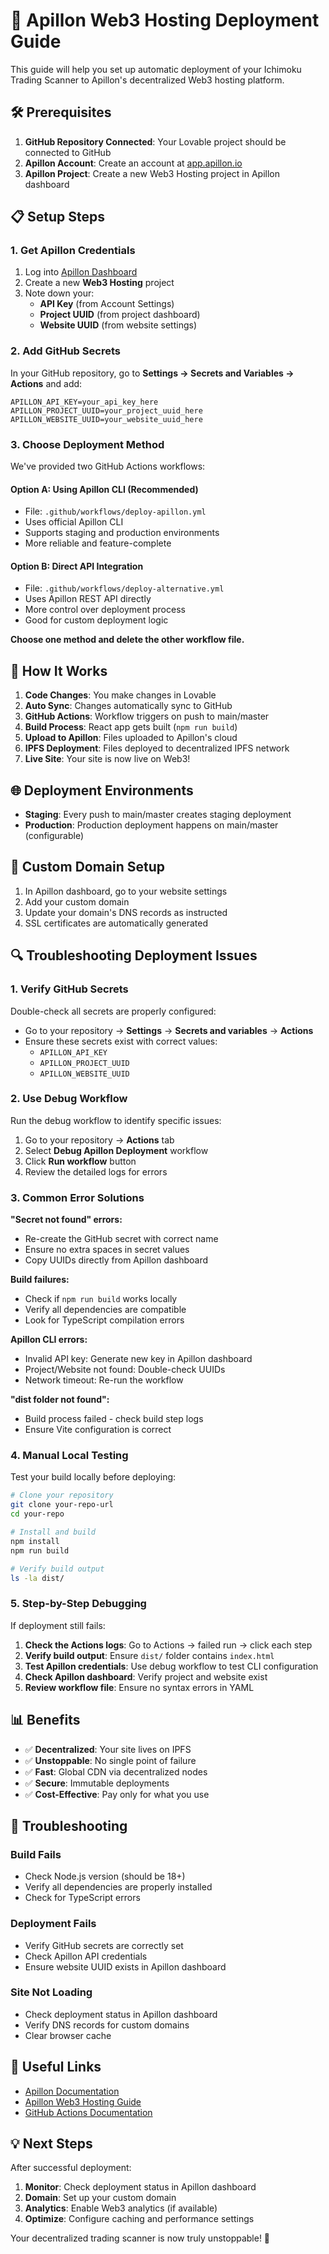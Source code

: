 # 🚀 Apillon Web3 Hosting Deployment Guide

This guide will help you set up automatic deployment of your Ichimoku Trading Scanner to Apillon's decentralized Web3 hosting platform.

## 🛠️ Prerequisites

1. **GitHub Repository Connected**: Your Lovable project should be connected to GitHub
2. **Apillon Account**: Create an account at [app.apillon.io](https://app.apillon.io)
3. **Apillon Project**: Create a new Web3 Hosting project in Apillon dashboard

## 📋 Setup Steps

### 1. Get Apillon Credentials

1. Log into [Apillon Dashboard](https://app.apillon.io)
2. Create a new **Web3 Hosting** project
3. Note down your:
   - **API Key** (from Account Settings)
   - **Project UUID** (from project dashboard)
   - **Website UUID** (from website settings)

### 2. Add GitHub Secrets

In your GitHub repository, go to **Settings → Secrets and Variables → Actions** and add:

```
APILLON_API_KEY=your_api_key_here
APILLON_PROJECT_UUID=your_project_uuid_here
APILLON_WEBSITE_UUID=your_website_uuid_here
```

### 3. Choose Deployment Method

We've provided two GitHub Actions workflows:

#### Option A: Using Apillon CLI (Recommended)
- File: `.github/workflows/deploy-apillon.yml`
- Uses official Apillon CLI
- Supports staging and production environments
- More reliable and feature-complete

#### Option B: Direct API Integration
- File: `.github/workflows/deploy-alternative.yml`
- Uses Apillon REST API directly
- More control over deployment process
- Good for custom deployment logic

**Choose one method and delete the other workflow file.**

## 🔄 How It Works

1. **Code Changes**: You make changes in Lovable
2. **Auto Sync**: Changes automatically sync to GitHub
3. **GitHub Actions**: Workflow triggers on push to main/master
4. **Build Process**: React app gets built (`npm run build`)
5. **Upload to Apillon**: Files uploaded to Apillon's cloud
6. **IPFS Deployment**: Files deployed to decentralized IPFS network
7. **Live Site**: Your site is now live on Web3!

## 🌐 Deployment Environments

- **Staging**: Every push to main/master creates staging deployment
- **Production**: Production deployment happens on main/master (configurable)

## 🔧 Custom Domain Setup

1. In Apillon dashboard, go to your website settings
2. Add your custom domain
3. Update your domain's DNS records as instructed
4. SSL certificates are automatically generated

## 🔍 Troubleshooting Deployment Issues

### 1. Verify GitHub Secrets
Double-check all secrets are properly configured:
- Go to your repository → **Settings** → **Secrets and variables** → **Actions**
- Ensure these secrets exist with correct values:
  - `APILLON_API_KEY` 
  - `APILLON_PROJECT_UUID`
  - `APILLON_WEBSITE_UUID`

### 2. Use Debug Workflow
Run the debug workflow to identify specific issues:
1. Go to your repository → **Actions** tab
2. Select **Debug Apillon Deployment** workflow  
3. Click **Run workflow** button
4. Review the detailed logs for errors

### 3. Common Error Solutions

**"Secret not found" errors:**
- Re-create the GitHub secret with correct name
- Ensure no extra spaces in secret values
- Copy UUIDs directly from Apillon dashboard

**Build failures:**
- Check if `npm run build` works locally
- Verify all dependencies are compatible
- Look for TypeScript compilation errors

**Apillon CLI errors:**
- Invalid API key: Generate new key in Apillon dashboard
- Project/Website not found: Double-check UUIDs
- Network timeout: Re-run the workflow

**"dist folder not found":**
- Build process failed - check build step logs
- Ensure Vite configuration is correct

### 4. Manual Local Testing
Test your build locally before deploying:
```bash
# Clone your repository
git clone your-repo-url
cd your-repo

# Install and build
npm install
npm run build

# Verify build output
ls -la dist/
```

### 5. Step-by-Step Debugging
If deployment still fails:

1. **Check the Actions logs**: Go to Actions → failed run → click each step
2. **Verify build output**: Ensure `dist/` folder contains `index.html`
3. **Test Apillon credentials**: Use debug workflow to test CLI configuration
4. **Check Apillon dashboard**: Verify project and website exist
5. **Review workflow file**: Ensure no syntax errors in YAML

## 📊 Benefits

- ✅ **Decentralized**: Your site lives on IPFS
- ✅ **Unstoppable**: No single point of failure
- ✅ **Fast**: Global CDN via decentralized nodes
- ✅ **Secure**: Immutable deployments
- ✅ **Cost-Effective**: Pay only for what you use

## 🐛 Troubleshooting

### Build Fails
- Check Node.js version (should be 18+)
- Verify all dependencies are properly installed
- Check for TypeScript errors

### Deployment Fails
- Verify GitHub secrets are correctly set
- Check Apillon API credentials
- Ensure website UUID exists in Apillon dashboard

### Site Not Loading
- Check deployment status in Apillon dashboard
- Verify DNS records for custom domains
- Clear browser cache

## 🔗 Useful Links

- [Apillon Documentation](https://wiki.apillon.io/)
- [Apillon Web3 Hosting Guide](https://wiki.apillon.io/web3-services/3-web3-hosting.html)
- [GitHub Actions Documentation](https://docs.github.com/en/actions)

## 💡 Next Steps

After successful deployment:

1. **Monitor**: Check deployment status in Apillon dashboard
2. **Domain**: Set up your custom domain
3. **Analytics**: Enable Web3 analytics (if available)
4. **Optimize**: Configure caching and performance settings

Your decentralized trading scanner is now truly unstoppable! 🎉